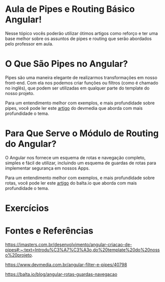 # Aula de Pipes e Routing Básico Angular!

Nesse tópico vocês poderão utilizar ótimos artigos como reforço e ter uma base melhor sobre os assuntos de pipes e routing que serão abordados pelo professor em aula.

# O Que São Pipes no Angular?

Pipes são uma maneira elegante de realizarmos transformações em nosso front-end. Com ela nos podemos criar funções ou filtros (como é chamado no inglês), que podem ser utilizadas em qualquer parte do template do nosso projeto.

Para um entendimento melhor com exemplos, e mais profundidade sobre pipes, você pode ler este [artigo](https://www.devmedia.com.br/angular-filter-e-pipes/40798) do devmedia que aborda com mais profundidade o tema.

# Para Que Serve o Módulo de Routing do Angular?
O Angular nos fornece um esquema de rotas e navegação completo, simples e fácil de utilizar, incluindo um esquema de guardas de rotas para implementar segurança em nossos Apps.

Para um entendimento melhor com exemplos, e mais profundidade sobre rotas, você pode ler este [artigo](https://balta.io/blog/angular-rotas-guardas-navegacao) do balta.io que aborda com mais profundidade o tema.

# Exercícios


# Fontes e Referências

https://imasters.com.br/desenvolvimento/angular-criacao-de-pipes#:~:text=Introdu%C3%A7%C3%A3o,do%20template%20do%20nosso%20projeto.

https://www.devmedia.com.br/angular-filter-e-pipes/40798

https://balta.io/blog/angular-rotas-guardas-navegacao

